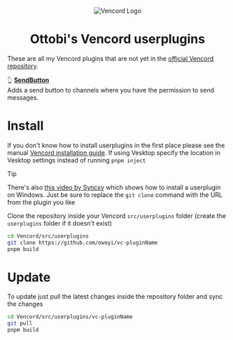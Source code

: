 <div align="center">

![Vencord Logo](https://github.com/D3SOX/vencord-userplugins/assets/24937357/f5c06f0e-9d8c-4cca-b990-953d675ec71d)
# Ottobi's Vencord userplugins

</div>

These are all my Vencord plugins that are not yet in the [official Vencord repository](https://vencord.dev/plugins#d3sox).

👆 [**SendButton**](https://github.com/owoyi/vencord-userplugins/tree/main/SendButton)  
Adds a send button to channels where you have the permission to send messages.



  
  
# Install

If you don't know how to install userplugins in the first place please see the manual [Vencord installation guide](https://docs.vencord.dev/installing/). If using Vesktop specify the location in Vesktop settings instead of running `pnpm inject`

> [!TIP]
> There's also [this video by Syncxv](https://youtu.be/8wexjSo8fNw) which shows how to install a userplugin on Windows.
> Just be sure to replace the `git clone` command with the URL from the plugin you like

Clone the repository inside your Vencord `src/userplugins` folder (create the `userplugins` folder if it doesn't exist)
```bash
cd Vencord/src/userplugins
git clone https://github.com/owoyi/vc-pluginName
pnpm build
````

# Update

To update just pull the latest changes inside the repository folder and sync the changes
```bash
cd Vencord/src/userplugins/vc-pluginName
git pull
pnpm build
```
